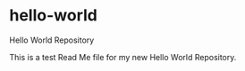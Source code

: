 # hello-world
Hello World Repository

This is a test Read Me file for my new Hello World Repository.
